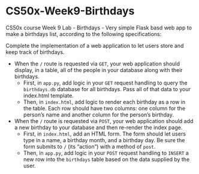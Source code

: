 # CS50x-Week9-Birthdays

CS50x course Week 9 Lab - Birthdays - Very simple Flask basd web app to make a birthdays list, according to the following specifications:

Complete the implementation of a web application to let users store and keep track of birthdays.

- When the `/` route is requested via `GET`, your web application should display, in a table, all of the people in your database along with their birthdays.
  - First, in `app.py`, add logic in your `GET` request handling to query the `birthdays.db` database for all birthdays. Pass all of that data to your index.html template.
  - Then, in `index.html`, add logic to render each birthday as a row in the table. Each row should have two columns: one column for the person’s name and another column for the person’s birthday.
- When the `/` route is requested via `POST`, your web application should add a new birthday to your database and then re-render the index page.
  - First, in `index.html`, add an HTML form. The form should let users type in a name, a birthday month, and a birthday day. Be sure the form submits to `/` (its “action”) with a method of `post`.
  - Then, in `app.py`, add logic in your `POST` request handling to `INSERT` a new row into the `birthdays` table based on the data supplied by the user.
